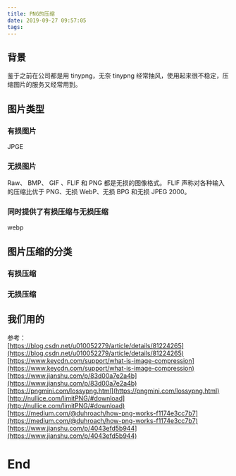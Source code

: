 ```yaml
---
title: PNG的压缩
date: 2019-09-27 09:57:05
tags:
---
```


## 背景

鉴于之前在公司都是用 tinypng，无奈 tinypng 经常抽风，使用起来很不稳定，压缩图片的服务又经常用到。

## 图片类型

### 有损图片

<!-- ![](/images/title-rule.png) -->

JPGE

### 无损图片

Raw、 BMP、 GIF 、FLIF 和 PNG 都是无损的图像格式。 FLIF 声称对各种输入的压缩比优于 PNG、无损 WebP、无损 BPG 和无损 JPEG 2000。

### 同时提供了有损压缩与无损压缩

webp

## 图片压缩的分类

### 有损压缩

### 无损压缩

## 我们用的

参考： <br/>[https://blog.csdn.net/u010052279/article/details/81224265](https://blog.csdn.net/u010052279/article/details/81224265)<br/> [https://www.keycdn.com/support/what-is-image-compression](https://www.keycdn.com/support/what-is-image-compression) <br/>[https://www.jianshu.com/p/83d00a7e2a4b](https://www.jianshu.com/p/83d00a7e2a4b) <br />[https://pngmini.com/lossypng.html](https://pngmini.com/lossypng.html) <br />[http://nullice.com/limitPNG/#download](http://nullice.com/limitPNG/#download) <br >[https://medium.com/@duhroach/how-png-works-f1174e3cc7b7](https://medium.com/@duhroach/how-png-works-f1174e3cc7b7) <br/>[https://www.jianshu.com/p/4043efd5b944](https://www.jianshu.com/p/4043efd5b944)

# End
